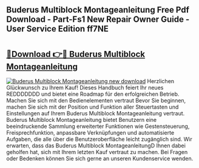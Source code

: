 ## Buderus Multiblock Montageanleitung Free Pdf Download - Part-Fs1 New Repair Owner Guide - User Service Edition ff7NE

# <h2><a href="http://df6cyhm.blite.top/?on=Buderus+Multiblock+Montageanleitung">🔗Download 👉🔴 Buderus Multiblock Montageanleitung</a></h2>

[![Buderus Multiblock Montageanleitung new download](https://i.imgur.com/lujVjoI.png)](http://df6cyhm.blite.top/?on=Buderus+Multiblock+Montageanleitung)
Herzlichen Glückwunsch zu Ihrem Kauf! Dieses Handbuch feiert Ihr neues REDDDDDDD und bietet eine Roadmap für den erfolgreichen Betrieb. Machen Sie sich mit den Bedienelementen vertraut Bevor Sie beginnen, machen Sie sich mit der Position und Funktion aller Steuertasten und Einstellungen auf Ihrem Buderus Multiblock Montageanleitung vertraut. Buderus Multiblock Montageanleitung bietet Benutzern eine beeindruckende Sammlung erweiterter Funktionen wie Gestensteuerung, Freisprechfunktion, anpassbare Verknüpfungen und automatisierte Aufgaben, die alle über die Benutzeroberfläche leicht zugänglich sind. Wir erwarten, dass das Buderus Multiblock MontageanleitungD Ihnen dabei geholfen hat, sich mit Ihrem letzten Kauf vertraut zu machen. Bei Fragen oder Bedenken können Sie sich gerne an unseren Kundenservice wenden.
